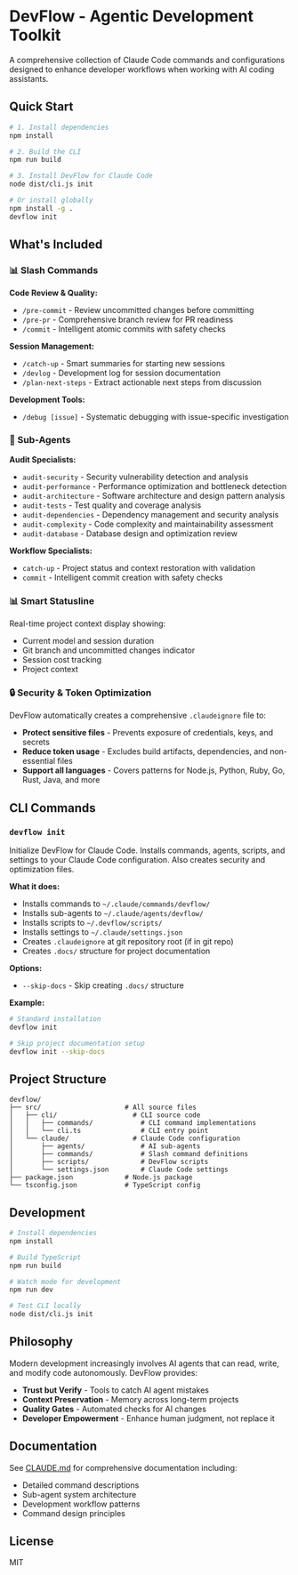 # DevFlow - Agentic Development Toolkit

A comprehensive collection of Claude Code commands and configurations designed to enhance developer workflows when working with AI coding assistants.

## Quick Start

```bash
# 1. Install dependencies
npm install

# 2. Build the CLI
npm run build

# 3. Install DevFlow for Claude Code
node dist/cli.js init

# Or install globally
npm install -g .
devflow init
```

## What's Included

### 📊 Slash Commands

**Code Review & Quality:**
- `/pre-commit` - Review uncommitted changes before committing
- `/pre-pr` - Comprehensive branch review for PR readiness
- `/commit` - Intelligent atomic commits with safety checks

**Session Management:**
- `/catch-up` - Smart summaries for starting new sessions
- `/devlog` - Development log for session documentation
- `/plan-next-steps` - Extract actionable next steps from discussion

**Development Tools:**
- `/debug [issue]` - Systematic debugging with issue-specific investigation

### 🤖 Sub-Agents

**Audit Specialists:**
- `audit-security` - Security vulnerability detection and analysis
- `audit-performance` - Performance optimization and bottleneck detection
- `audit-architecture` - Software architecture and design pattern analysis
- `audit-tests` - Test quality and coverage analysis
- `audit-dependencies` - Dependency management and security analysis
- `audit-complexity` - Code complexity and maintainability assessment
- `audit-database` - Database design and optimization review

**Workflow Specialists:**
- `catch-up` - Project status and context restoration with validation
- `commit` - Intelligent commit creation with safety checks

### 📊 Smart Statusline
Real-time project context display showing:
- Current model and session duration
- Git branch and uncommitted changes indicator
- Session cost tracking
- Project context

### 🔒 Security & Token Optimization
DevFlow automatically creates a comprehensive `.claudeignore` file to:
- **Protect sensitive files** - Prevents exposure of credentials, keys, and secrets
- **Reduce token usage** - Excludes build artifacts, dependencies, and non-essential files
- **Support all languages** - Covers patterns for Node.js, Python, Ruby, Go, Rust, Java, and more

## CLI Commands

### `devflow init`
Initialize DevFlow for Claude Code. Installs commands, agents, scripts, and settings to your Claude Code configuration. Also creates security and optimization files.

**What it does:**
- Installs commands to `~/.claude/commands/devflow/`
- Installs sub-agents to `~/.claude/agents/devflow/`
- Installs scripts to `~/.devflow/scripts/`
- Installs settings to `~/.claude/settings.json`
- Creates `.claudeignore` at git repository root (if in git repo)
- Creates `.docs/` structure for project documentation

**Options:**
- `--skip-docs` - Skip creating `.docs/` structure

**Example:**
```bash
# Standard installation
devflow init

# Skip project documentation setup
devflow init --skip-docs
```

## Project Structure

```
devflow/
├── src/                     # All source files
│   ├── cli/                   # CLI source code
│   │   ├── commands/            # CLI command implementations
│   │   └── cli.ts               # CLI entry point
│   └── claude/                # Claude Code configuration
│       ├── agents/              # AI sub-agents
│       ├── commands/            # Slash command definitions
│       ├── scripts/             # DevFlow scripts
│       └── settings.json        # Claude Code settings
├── package.json             # Node.js package
└── tsconfig.json            # TypeScript config
```

## Development

```bash
# Install dependencies
npm install

# Build TypeScript
npm run build

# Watch mode for development
npm run dev

# Test CLI locally
node dist/cli.js init
```

## Philosophy

Modern development increasingly involves AI agents that can read, write, and modify code autonomously. DevFlow provides:

- **Trust but Verify** - Tools to catch AI agent mistakes
- **Context Preservation** - Memory across long-term projects
- **Quality Gates** - Automated checks for AI changes
- **Developer Empowerment** - Enhance human judgment, not replace it

## Documentation

See [CLAUDE.md](./CLAUDE.md) for comprehensive documentation including:
- Detailed command descriptions
- Sub-agent system architecture
- Development workflow patterns
- Command design principles

## License

MIT
